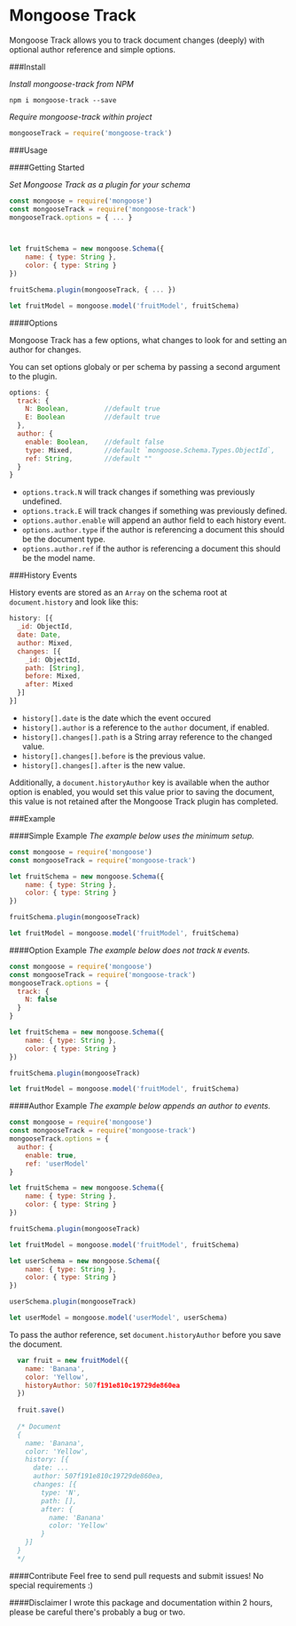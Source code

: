 # Mongoose Track

Mongoose Track allows you to track document changes (deeply) with optional author reference and simple options.

###Install

_Install mongoose-track from NPM_
```shell
npm i mongoose-track --save
```

_Require mongoose-track within project_
```js
mongooseTrack = require('mongoose-track')
```

###Usage

####Getting Started

_Set Mongoose Track as a plugin for your schema_

```js
const mongoose = require('mongoose')
const mongooseTrack = require('mongoose-track')
mongooseTrack.options = { ... }



let fruitSchema = new mongoose.Schema({
    name: { type: String },
    color: { type: String }
})

fruitSchema.plugin(mongooseTrack, { ... })

let fruitModel = mongoose.model('fruitModel', fruitSchema)

```

####Options

Mongoose Track has a few options, what changes to look for and setting an author for changes.

You can set options globaly or per schema by passing a second argument to the plugin.

```js
options: {
  track: {
    N: Boolean,         //default true
    E: Boolean          //default true
  },
  author: {
    enable: Boolean,    //default false
    type: Mixed,        //default `mongoose.Schema.Types.ObjectId`,
    ref: String,        //default ""
  }
}
```
 * `options.track.N` will track changes if something was previously undefined.
 * `options.track.E` will track changes if something was previously defined.
 * `options.author.enable` will append an author field to each history event.
 * `options.author.type` if the author is referencing a document this should be the document type.
 * `options.author.ref` if the author is referencing a document this should be the model name.

###History Events

History events are stored as an `Array` on the schema root at `document.history` and look like this:

```js
history: [{
  _id: ObjectId,
  date: Date,
  author: Mixed,
  changes: [{
    _id: ObjectId,
    path: [String],
    before: Mixed,
    after: Mixed
  }]
}]
```
 * `history[].date` is the date which the event occured
 * `history[].author` is a reference to the `author` document, if enabled.
 * `history[].changes[].path` is a String array reference to the changed value.
 * `history[].changes[].before` is the previous value.
 * `history[].changes[].after` is the new value.
 
Additionally, a `document.historyAuthor` key is available when the author option is enabled, you would set this value prior to saving the document, this value is not retained after the Mongoose Track plugin has completed.
 
###Example

####Simple Example
_The example below uses the minimum setup._

```js
const mongoose = require('mongoose')
const mongooseTrack = require('mongoose-track')

let fruitSchema = new mongoose.Schema({
    name: { type: String },
    color: { type: String }
})

fruitSchema.plugin(mongooseTrack)

let fruitModel = mongoose.model('fruitModel', fruitSchema)

```

####Option Example
_The example below does not track `N` events._

```js
const mongoose = require('mongoose')
const mongooseTrack = require('mongoose-track')
mongooseTrack.options = {
  track: {
    N: false
  }
}

let fruitSchema = new mongoose.Schema({
    name: { type: String },
    color: { type: String }
})

fruitSchema.plugin(mongooseTrack)

let fruitModel = mongoose.model('fruitModel', fruitSchema)

```

####Author Example
_The example below appends an author to events._

```js
const mongoose = require('mongoose')
const mongooseTrack = require('mongoose-track')
mongooseTrack.options = {
  author: {
    enable: true,
    ref: 'userModel'
}

let fruitSchema = new mongoose.Schema({
    name: { type: String },
    color: { type: String }
})

fruitSchema.plugin(mongooseTrack)

let fruitModel = mongoose.model('fruitModel', fruitSchema)

let userSchema = new mongoose.Schema({
    name: { type: String },
    color: { type: String }
})

userSchema.plugin(mongooseTrack)

let userModel = mongoose.model('userModel', userSchema)

```

To pass the author reference, set `document.historyAuthor` before you save the document.

```js
  var fruit = new fruitModel({
    name: 'Banana',
    color: 'Yellow',
    historyAuthor: 507f191e810c19729de860ea
  })
  
  fruit.save()
  
  /* Document
  {
    name: 'Banana',
    color: 'Yellow',
    history: [{
      date: ...
      author: 507f191e810c19729de860ea,
      changes: [{
        type: 'N',
        path: [],
        after: {
          name: 'Banana'
          color: 'Yellow'
        }
    }]
  }
  */
```

####Contribute
Feel free to send pull requests and submit issues! No special requirements :)

####Disclaimer
I wrote this package and documentation within 2 hours, please be careful there's probably a bug or two.
